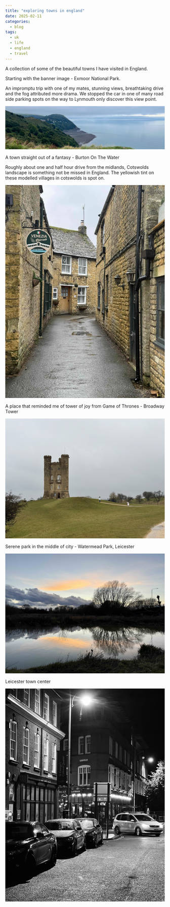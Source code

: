 ```yaml
---
title: "exploring towns in england"
date: 2025-02-11
categories:
  - blog
tags:
  - uk
  - life
  - england
  - travel
---
```


A collection of some of the beautiful towns I have visited in England.

Starting with the banner image - Exmoor National Park.

An impromptu trip with one of my mates, stunning views, breathtaking drive and the fog attributed more drama. We stopped the car in one of many road side parking spots on the way to Lynmouth only discover this view point.

![](/assets/images/exmoor_national_park.jpg "Exmoor National Park")


A town straight out of a fantasy - Burton On The Water

Roughly about one and half hour drive from the midlands, Cotswolds landscape is something not be missed in England. The yellowish tint on these modelled villages in cotswolds is spot on.

![](/assets/images/burton_on_water_alleyway.jpg "Burton On The Water") 

A place that reminded me of tower of joy from Game of Thrones - Broadway Tower

![](/assets/images/broadway_tower_cotswolds.jpg "Broadway tower")

Serene park in the middle of city - Watermead Park, Leicester

![](/assets/images/watermead_leicester.jpg)

Leicester town center

![](/assets/images/leicester_town.jpg)

